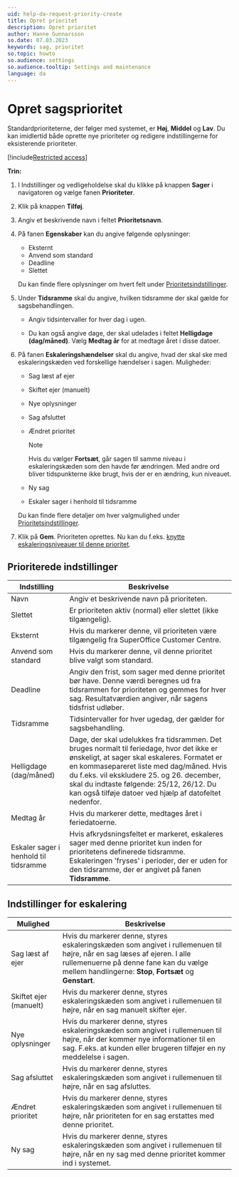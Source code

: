 ```yaml
---
uid: help-da-request-priority-create
title: Opret prioritet
description: Opret prioritet
author: Hanne Gunnarsson
so.date: 07.03.2023
keywords: sag, prioritet
so.topic: howto
so.audience: settings
so.audience.tooltip: Settings and maintenance
language: da
---
```


# Opret sagsprioritet

Standardprioriteterne, der følger med systemet, er **Høj**, **Middel** og **Lav**. Du kan imidlertid både oprette nye prioriteter og redigere indstillingerne for eksisterende prioriteter.

[!include[Restricted access](../../../learn/includes/note-insufficient-rights.md)]

**Trin:**

1. I Indstillinger og vedligeholdelse skal du klikke på knappen **Sager** i navigatoren og vælge fanen **Prioriteter**.

1. Klik på knappen **Tilføj**.

1. Angiv et beskrivende navn i feltet **Prioritetsnavn**.

1. På fanen **Egenskaber** kan du angive følgende oplysninger:

    * Eksternt
    * Anvend som standard
    * Deadline
    * Slettet

    Du kan finde flere oplysninger om hvert felt under [Prioritetsindstillinger](#priority-settings).

1. Under **Tidsramme** skal du angive, hvilken tidsramme der skal gælde for sagsbehandlingen.

    * Angiv tidsintervaller for hver dag i ugen.

    * Du kan også angive dage, der skal udelades i feltet **Helligdage (dag/måned)**. Vælg **Medtag år** for at medtage året i disse datoer.

1. På fanen **Eskaleringshændelser** skal du angive, hvad der skal ske med eskaleringskæden ved forskellige hændelser i sagen. Muligheder:

    * Sag læst af ejer
    * Skiftet ejer (manuelt)
    * Nye oplysninger
    * Sag afsluttet
    * Ændret prioritet

        > [!NOTE]
        > Hvis du vælger **Fortsæt**, går sagen til samme niveau i eskaleringskæden som den havde før ændringen. Med andre ord bliver tidspunkterne ikke brugt, hvis der er en ændring, kun niveauet.

    * Ny sag
    * Eskaler sager i henhold til tidsramme

    Du kan finde flere detaljer om hver valgmulighed under [Prioritetsindstillinger](#escalation-options).

1. Klik på **Gem**. Prioriteten oprettes. Nu kan du f.eks. [knytte eskaleringsniveauer til denne prioritet][1].

## Prioriterede indstillinger

| Indstilling | Beskrivelse |
|---|---|
| Navn | Angiv et beskrivende navn på prioriteten. |
| Slettet | Er prioriteten aktiv (normal) eller slettet (ikke tilgængelig).|
| Eksternt | Hvis du markerer denne, vil prioriteten være tilgængelig fra SuperOffice Customer Centre. |
| Anvend som standard | Hvis du markerer denne, vil denne prioritet blive valgt som standard. |
| Deadline | Angiv den frist, som sager med denne prioritet bør have. Denne værdi beregnes ud fra tidsrammen for prioriteten og gemmes for hver sag. Resultatværdien angiver, når sagens tidsfrist udløber. |
| Tidsramme | Tidsintervaller for hver ugedag, der gælder for sagsbehandling. |
| Helligdage (dag/måned) | Dage, der skal udelukkes fra tidsrammen. Det bruges normalt til feriedage, hvor det ikke er ønskeligt, at sager skal eskaleres. Formatet er en kommasepareret liste med dag/måned. Hvis du f.eks. vil ekskludere 25\. og 26\. december, skal du indtaste følgende: 25/12, 26/12. Du kan også tilføje datoer ved hjælp af datofeltet nedenfor. |
| Medtag år | Hvis du markerer dette, medtages året i feriedatoerne. |
| Eskaler sager i henhold til tidsramme | Hvis afkrydsningsfeltet er markeret, eskaleres sager med denne prioritet kun inden for prioritetens definerede tidsramme. Eskaleringen 'fryses' i perioder, der er uden for den tidsramme, der er angivet på fanen **Tidsramme**. |

## Indstillinger for eskalering

| Mulighed | Beskrivelse |
|---|---|
| Sag læst af ejer | Hvis du markerer denne, styres eskaleringskæden som angivet i rullemenuen til højre, når en sag læses af ejeren. I alle rullemenuerne på denne fane kan du vælge mellem handlingerne: **Stop**, **Fortsæt** og **Genstart**. |
| Skiftet ejer (manuelt) | Hvis du markerer denne, styres eskaleringskæden som angivet i rullemenuen til højre, når en sag manuelt skifter ejer. |
| Nye oplysninger | Hvis du markerer denne, styres eskaleringskæden som angivet i rullemenuen til højre, når der kommer nye informationer til en sag. F.eks. at kunden eller brugeren tilføjer en ny meddelelse i sagen. |
| Sag afsluttet | Hvis du markerer denne, styres eskaleringskæden som angivet i rullemenuen til højre, når en sag afsluttes. |
| Ændret prioritet | Hvis du markerer denne, styres eskaleringskæden som angivet i rullemenuen til højre, når prioriteten for en sag erstattes med denne prioritet. |
| Ny sag | Hvis du markerer denne, styres eskaleringskæden som angivet i rullemenuen til højre, når en ny sag med denne prioritet kommer ind i systemet. |

<!-- Referenced links -->
[1]: escalation-levels.md

<!-- Referenced images -->
